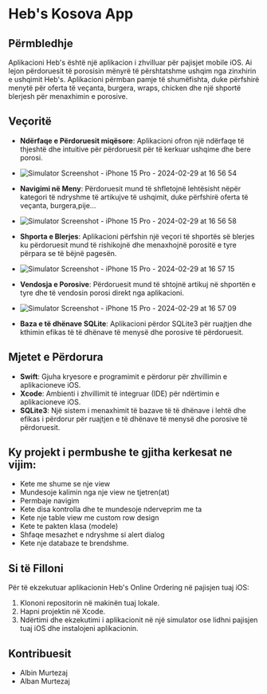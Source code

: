 # Heb's Kosova App
## Përmbledhje
Aplikacioni Heb's është një aplikacion i zhvilluar për pajisjet mobile iOS. Ai lejon përdoruesit të porosisin mënyrë të përshtatshme ushqim nga zinxhirin e ushqimit Heb's. Aplikacioni përmban pamje të shumëfishta, duke përfshirë menytë për oferta të veçanta, burgera, wraps, chicken dhe një shportë blerjesh për menaxhimin e porosive.

## Veçoritë
- **Ndërfaqe e Përdoruesit miqësore**: Aplikacioni ofron një ndërfaqe të thjeshtë dhe intuitive për përdoruesit për të kerkuar ushqime dhe bere porosi.
- ![Simulator Screenshot - iPhone 15 Pro - 2024-02-29 at 16 56 54](https://github.com/AlbinMurtezaj/HebsKosova/assets/122055604/6e5f820b-b4b1-4e78-8d71-d4c5f117201b)

- **Navigimi në Meny**: Përdoruesit mund të shfletojnë lehtësisht nëpër kategori të ndryshme të artikujve të ushqimit, duke përfshirë oferta të veçanta, burgera,pije...
- ![Simulator Screenshot - iPhone 15 Pro - 2024-02-29 at 16 56 58](https://github.com/AlbinMurtezaj/HebsKosova/assets/122055604/2b38e1c5-11e1-4db9-bc40-3608ba1ec807)

- **Shporta e Blerjes**: Aplikacioni përfshin një veçori të shportës së blerjes ku përdoruesit mund të rishikojnë dhe menaxhojnë porositë e tyre përpara se të bëjnë pagesën.
- ![Simulator Screenshot - iPhone 15 Pro - 2024-02-29 at 16 57 15](https://github.com/AlbinMurtezaj/HebsKosova/assets/122055604/492ef5a4-754f-4805-82ec-d34d50852ec6)

- **Vendosja e Porosive**: Përdoruesit mund të shtojnë artikuj në shportën e tyre dhe të vendosin porosi direkt nga aplikacioni.
- ![Simulator Screenshot - iPhone 15 Pro - 2024-02-29 at 16 57 09](https://github.com/AlbinMurtezaj/HebsKosova/assets/122055604/8420fed4-eb0d-45ab-bf1d-762fdb170a89)

- **Baza e të dhënave SQLite**: Aplikacioni përdor SQLite3 për ruajtjen dhe kthimin efikas të të dhënave të menysë dhe porosive të përdoruesit.

## Mjetet e Përdorura
- **Swift**: Gjuha kryesore e programimit e përdorur për zhvillimin e aplikacioneve iOS.
- **Xcode**: Ambienti i zhvillimit të integruar (IDE) për ndërtimin e aplikacioneve iOS.
- **SQLite3**: Një sistem i menaxhimit të bazave të të dhënave i lehtë dhe efikas i përdorur për ruajtjen e të dhënave të menysë dhe porosive të përdoruesit.

## Ky projekt i permbushe te gjitha kerkesat ne vijim:

- Kete me shume se nje view
- Mundesoje kalimin nga nje view ne tjetren(at)
- Permbaje navigim
- Kete disa kontrolla dhe te mundesoje nderveprim me ta
- Kete nje table view me custom row design
- Kete te pakten klasa (modele)
- Shfaqe mesazhet e ndryshme si alert dialog
- Kete nje databaze te brendshme.


## Si të Filloni
Për të ekzekutuar aplikacionin Heb's Online Ordering në pajisjen tuaj iOS:

1. Klononi repositorin në makinën tuaj lokale.
2. Hapni projektin në Xcode.
3. Ndërtimi dhe ekzekutimi i aplikacionit në një simulator ose lidhni pajisjen tuaj iOS dhe instalojeni aplikacionin.

## Kontribuesit
- Albin Murtezaj
- Alban Murtezaj

